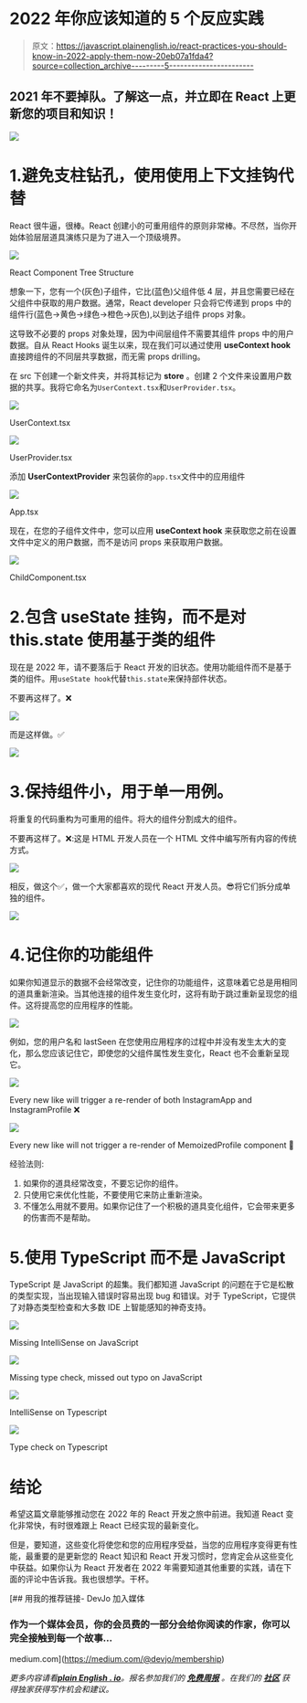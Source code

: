 # 2022 年你应该知道的 5 个反应实践

> 原文：<https://javascript.plainenglish.io/react-practices-you-should-know-in-2022-apply-them-now-20eb07a1fda4?source=collection_archive---------5----------------------->

## 2021 年不要掉队。了解这一点，并立即在 React 上更新您的项目和知识！

![](img/3ab73e3bf527b55726b387d76bb59be2.png)

# 1.避免支柱钻孔，使用**使用上下文**挂钩代替

React 很牛逼，很棒。React 创建小的可重用组件的原则非常棒。不尽然，当你开始体验层层道具演练只是为了进入一个顶级境界。

![](img/d0c7855f742975fde75debe928a5acf1.png)

React Component Tree Structure

想象一下，您有一个(灰色)子组件，它比(蓝色)父组件低 4 层，并且您需要已经在父组件中获取的用户数据。通常，React developer 只会将它传递到 props 中的组件行(蓝色→黄色→绿色→橙色→灰色),以到达子组件 props 对象。

这导致不必要的 props 对象处理，因为中间层组件不需要其组件 props 中的用户数据。自从 React Hooks 诞生以来，现在我们可以通过使用 **useContext hook** 直接跨组件的不同层共享数据，而无需 props drilling。

在 src 下创建一个新文件夹，并将其标记为 **store** 。创建 2 个文件来设置用户数据的共享。我将它命名为`UserContext.tsx`和`UserProvider.tsx`。

![](img/cc39f6b95753e522394eed9da5eda173.png)

UserContext.tsx

![](img/1ba8258ed694d45d85b4997ffb02defe.png)

UserProvider.tsx

添加 **UserContextProvider** 来包装你的`app.tsx`文件中的应用组件

![](img/a625aacc9551b63e94d0fea78642d66a.png)

App.tsx

现在，在您的子组件文件中，您可以应用 **useContext hook** 来获取您之前在设置文件中定义的用户数据，而不是访问 props 来获取用户数据。

![](img/cac3133622f52812b269d75ed5b83eb5.png)

ChildComponent.tsx

# 2.包含 useState 挂钩，而不是对 this.state 使用基于类的组件

现在是 2022 年，请不要落后于 React 开发的旧状态。使用功能组件而不是基于类的组件。用`useState hook`代替`this.state`来保持部件状态。

不要再这样了。❌

![](img/0dc75fb8bb83fca389945fc1da339612.png)

而是这样做。✅

![](img/6b5f4ef9e85257a176d7fe8020d40605.png)

# 3.保持组件小，用于单一用例。

将重复的代码重构为可重用的组件。将大的组件分割成大的组件。

不要再这样了。❌:这是 HTML 开发人员在一个 HTML 文件中编写所有内容的传统方式。

![](img/377a0575b1a401f5ed368250bc4fd54d.png)

相反，做这个✅，做一个大家都喜欢的现代 React 开发人员。😎将它们拆分成单独的组件。

![](img/958a6263d8f9bcb873453fda58277036.png)

# 4.记住你的功能组件

如果你知道显示的数据不会经常改变，记住你的功能组件，这意味着它总是用相同的道具重新渲染。当其他连接的组件发生变化时，这将有助于跳过重新呈现您的组件。这将提高您的应用程序的性能。

![](img/fa80ba5a5f739b9b9d6327ed2b6ae2b0.png)

例如，您的用户名和 lastSeen 在您使用应用程序的过程中并没有发生太大的变化，那么您应该记住它，即使您的父组件属性发生变化，React 也不会重新呈现它。

![](img/67183a9b8c245da6e5268ebe2ae24a53.png)

Every new like will trigger a re-render of both InstagramApp and InstagramProfile ❌

![](img/f3fd48426edcfd9bcc47d2e5db8ca1cd.png)

Every new like will not trigger a re-render of MemoizedProfile component 🌈

经验法则:

1.  如果你的道具经常改变，不要忘记你的组件。
2.  只使用它来优化性能，不要使用它来防止重新渲染。
3.  不懂怎么用就不要用。如果你记住了一个积极的道具变化组件，它会带来更多的伤害而不是帮助。

# 5.使用 TypeScript 而不是 JavaScript

TypeScript 是 JavaScript 的超集。我们都知道 JavaScript 的问题在于它是松散的类型实现，当出现输入错误时容易出现 bug 和错误。对于 TypeScript，它提供了对静态类型检查和大多数 IDE 上智能感知的神奇支持。

![](img/35ffa22a98b230a1bef234b052de48ab.png)

Missing IntelliSense on JavaScript

![](img/6f0141082011e846880d440d426ba8bb.png)

Missing type check, missed out typo on JavaScript

![](img/0f5468f956b84b0a027e7e9abf142d62.png)

IntelliSense on Typescript

![](img/338c33df46129b8d3122251c33c1a9c1.png)

Type check on Typescript

# 结论

希望这篇文章能够推动您在 2022 年的 React 开发之旅中前进。我知道 React 变化非常快，有时很难跟上 React 已经实现的最新变化。

但是，要知道，这些变化将使您和您的应用程序受益，当您的应用程序变得更有性能，最重要的是更新您的 React 知识和 React 开发习惯时，您肯定会从这些变化中获益。如果你认为 React 开发者在 2022 年需要知道其他重要的实践，请在下面的评论中告诉我。我也很想学。干杯。

[](https://medium.com/@devjo/membership) [## 用我的推荐链接- DevJo 加入媒体

### 作为一个媒体会员，你的会员费的一部分会给你阅读的作家，你可以完全接触到每一个故事…

medium.com](https://medium.com/@devjo/membership) 

*更多内容请看*[***plain English . io***](http://plainenglish.io/)*。报名参加我们的* [***免费周报***](http://newsletter.plainenglish.io/) *。在我们的* [***社区***](https://discord.gg/GtDtUAvyhW) *获得独家获得写作机会和建议。*